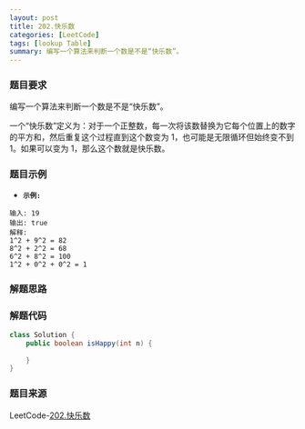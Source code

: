 ```yaml
---
layout: post
title: 202.快乐数
categories: [LeetCode]
tags: [lookup Table]
summary: 编写一个算法来判断一个数是不是“快乐数”。
---
```


### 题目要求
编写一个算法来判断一个数是不是“快乐数”。

一个“快乐数”定义为：对于一个正整数，每一次将该数替换为它每个位置上的数字的平方和，然后重复这个过程直到这个数变为 1，也可能是无限循环但始终变不到 1。如果可以变为 1，那么这个数就是快乐数。


### 题目示例
- **`示例:`**
```
输入: 19
输出: true
解释: 
1^2 + 9^2 = 82
8^2 + 2^2 = 68
6^2 + 8^2 = 100
1^2 + 0^2 + 0^2 = 1
```


### 解题思路



### 解题代码
```java
class Solution {
    public boolean isHappy(int n) {
        
    }
}
```

### 题目来源
LeetCode-[202.快乐数](https://leetcode-cn.com/problems/happy-number/)

